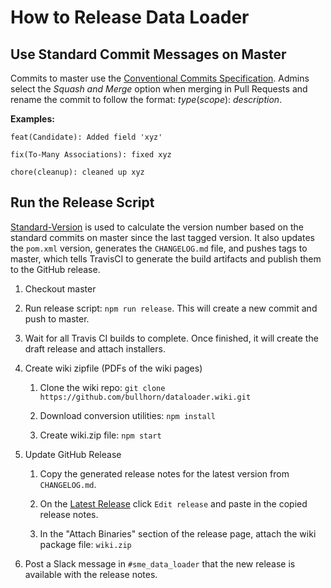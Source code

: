 # How to Release Data Loader

## Use Standard Commit Messages on Master

Commits to master use the [Conventional Commits Specification](https://conventionalcommits.org/). Admins select the _Squash and Merge_
option when merging in Pull Requests and rename the commit to follow the format: _type_(_scope_): _description_.

__Examples:__

`feat(Candidate): Added field 'xyz'`

`fix(To-Many Associations): fixed xyz`

`chore(cleanup): cleaned up xyz`

## Run the Release Script

[Standard-Version](https://www.npmjs.com/package/standard-version) is used to calculate the version number based on the standard commits on
master since the last tagged version. It also updates the `pom.xml` version, generates the `CHANGELOG.md` file, and pushes tags to master,
which tells TravisCI to generate the build artifacts and publish them to the GitHub release.

1. Checkout master

2. Run release script: `npm run release`. This will create a new commit and push to master.

3. Wait for all Travis CI builds to complete. Once finished, it will create the draft release and attach installers.

4. Create wiki zipfile (PDFs of the wiki pages)

    1. Clone the wiki repo: `git clone https://github.com/bullhorn/dataloader.wiki.git`

    2. Download conversion utilities: `npm install`

    3. Create wiki.zip file: `npm start`

5. Update GitHub Release

    1. Copy the generated release notes for the latest version from `CHANGELOG.md`.

    2. On the [Latest Release](https://github.com/bullhorn/dataloader/releases/latest) click `Edit release`
       and paste in the copied release notes.

    3. In the "Attach Binaries" section of the release page, attach the wiki package file: `wiki.zip`

6. Post a Slack message in `#sme_data_loader` that the new release is available with the release notes.
